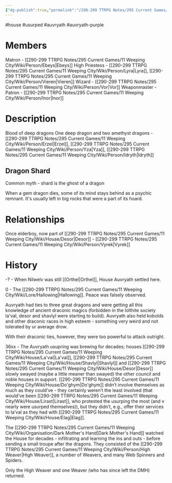 ```yaml
---
{"dg-publish":true,"permalink":"/290-299 TTRPG Notes/295 Current Games/11 Weeping City/Wiki/House/Auvryath/"}
---
```



#house #usurped #auvryath #auvryath-purple 

# Members

Matron - [[290-299 TTRPG Notes/295 Current Games/11 Weeping City/Wiki/Person/Ebeys\|Ebeys]]
High Priestess - [[290-299 TTRPG Notes/295 Current Games/11 Weeping City/Wiki/Person/Lyra\|Lyra]], [[290-299 TTRPG Notes/295 Current Games/11 Weeping City/Wiki/Person/Vieren\|Vieren]]
Wizard - [[290-299 TTRPG Notes/295 Current Games/11 Weeping City/Wiki/Person/Vor\|Vor]]
Weaponmaster - 
Patron - [[290-299 TTRPG Notes/295 Current Games/11 Weeping City/Wiki/Person/Inor\|Inor]]

# Description

Blood of deep dragons
One deep dragon and two amethyst dragons - [[290-299 TTRPG Notes/295 Current Games/11 Weeping City/Wiki/Person/Erzel\|Erzel]], [[290-299 TTRPG Notes/295 Current Games/11 Weeping City/Wiki/Person/Yza\|Yza]], [[290-299 TTRPG Notes/295 Current Games/11 Weeping City/Wiki/Person/Idryth\|Idryth]]

## Dragon Shard

Common myth - shard is the ghost of a dragon

When a gem dragon dies, some of its mind stays behind as a psychic remnant.
It's usually left in big rocks that were a part of its hoard.



# Relationships

Once elderboy, now part of [[290-299 TTRPG Notes/295 Current Games/11 Weeping City/Wiki/House/Desor\|Desor]] - [[290-299 TTRPG Notes/295 Current Games/11 Weeping City/Wiki/Person/Vyrek\|Vyrek]]



# History

-? - When Nilwelv was still [[Orthel\|Orthel]], House Auvryath settled here.

0 - The [[290-299 TTRPG Notes/295 Current Games/11 Weeping City/Wiki/Lore/Hallowing\|Hallowing]]. 
Peace was falsely observed.

Auvryath had ties to three great dragons and were getting all this knowledge of ancient draconic magics (forbidden in the lolthite society la'val, desor and shavlyl were starting to build).
Auvryath also held kobolds and other draconic races in high esteem - something very weird and not tolerated by ur average drow.

With their draconic ties, however, they were too powerful to attack outright.

36xx - The Auvryath usupring was brewing for decades; houses [[290-299 TTRPG Notes/295 Current Games/11 Weeping City/Wiki/House/La'val\|La'val]], [[290-299 TTRPG Notes/295 Current Games/11 Weeping City/Wiki/House/Shavlyl\|Shavlyl]] and [[290-299 TTRPG Notes/295 Current Games/11 Weeping City/Wiki/House/Desor\|Desor]] slowly swayed (maybe a little meaner than swayed) the other council and noble houses in support. 
[[290-299 TTRPG Notes/295 Current Games/11 Weeping City/Wiki/House/Do'ghym\|Do'ghym]] didn’t involve themselves as much as they could’ve - they certainly weren’t the least involved (that would’ve been [[290-299 TTRPG Notes/295 Current Games/11 Weeping City/Wiki/House/Lirast\|Lirast]], who protested the usurping the most (and v nearly were usurped themselves)), but they didn’t, e.g., offer their services to la’val as they had with [[290-299 TTRPG Notes/295 Current Games/11 Weeping City/Wiki/House/Elag\|Elag]]. 

The [[290-299 TTRPG Notes/295 Current Games/11 Weeping City/Wiki/Organisation/Dark Mother's Hand\|Dark Mother's Hand]] watched the House for decades - infiltrating and learning the ins and outs - before sending a small troupe after the dragons.
They consisted of the [[290-299 TTRPG Notes/295 Current Games/11 Weeping City/Wiki/Person/High Weaver\|High Weaver]], a number of Weavers, and many Web Spinners and Spiders.

Only the High Weaver and one Weaver (who has since left the DMH) returned.